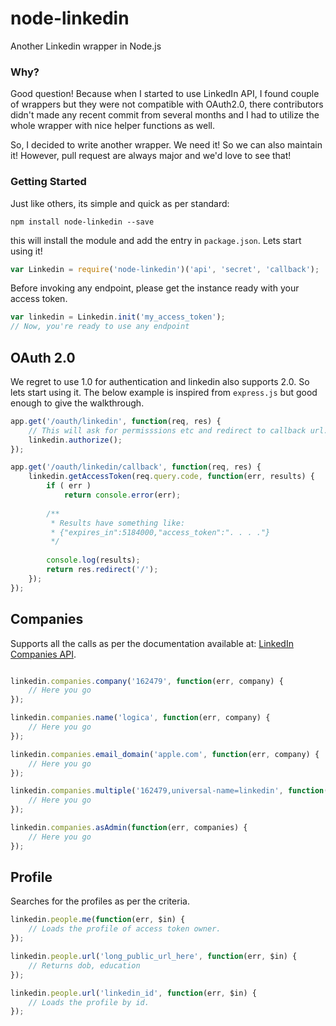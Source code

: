 node-linkedin
==============

Another Linkedin wrapper in Node.js

### Why?
Good question! Because when I started to use LinkedIn API, I found couple of wrappers but they were not compatible with OAuth2.0, there contributors didn't made any recent commit from several months and I had to utilize the whole wrapper with nice helper functions as well.

So, I decided to write another wrapper. We need it! So we can also maintain it! However, pull request are always major and we'd love to see that!

### Getting Started

Just like others, its simple and quick as per standard:

`npm install node-linkedin --save`

this will install the module and add the entry in `package.json`. Lets start using it!

```javascript
var Linkedin = require('node-linkedin')('api', 'secret', 'callback');
```

Before invoking any endpoint, please get the instance ready with your access token.

```javascript
var linkedin = Linkedin.init('my_access_token');
// Now, you're ready to use any endpoint
```

## OAuth 2.0

We regret to use 1.0 for authentication and linkedin also supports 2.0. So lets start using it. The below example is inspired from `express.js` but good enough to give the walkthrough.

```javascript
app.get('/oauth/linkedin', function(req, res) {
    // This will ask for permisssions etc and redirect to callback url.
    linkedin.authorize();
});

app.get('/oauth/linkedin/callback', function(req, res) {
    linkedin.getAccessToken(req.query.code, function(err, results) {
        if ( err )
            return console.error(err);
        
        /**
         * Results have something like:
         * {"expires_in":5184000,"access_token":". . . ."}
         */
         
        console.log(results);
        return res.redirect('/');
    });
});
```

## Companies

Supports all the calls as per the documentation available at: [LinkedIn Companies API](http://developer.linkedin.com/documents/company-lookup-api-and-fields).

```javascript

linkedin.companies.company('162479', function(err, company) {
    // Here you go
});

linkedin.companies.name('logica', function(err, company) {
    // Here you go
});

linkedin.companies.email_domain('apple.com', function(err, company) {
    // Here you go
});

linkedin.companies.multiple('162479,universal-name=linkedin', function(err, companies) {
    // Here you go
});

linkedin.companies.asAdmin(function(err, companies) {
    // Here you go
});
```

## Profile

Searches for the profiles as per the criteria.

```javascript
linkedin.people.me(function(err, $in) {
    // Loads the profile of access token owner.
});

linkedin.people.url('long_public_url_here', function(err, $in) {
    // Returns dob, education 
});

linkedin.people.url('linkedin_id', function(err, $in) {
    // Loads the profile by id.
});
```
